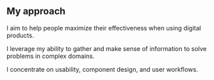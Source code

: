 ## My approach

I aim to help people maximize their effectiveness when using digital products.

I leverage my ability to gather and make sense of information to solve problems in complex domains.

I concentrate on usability, component design, and user workflows.
